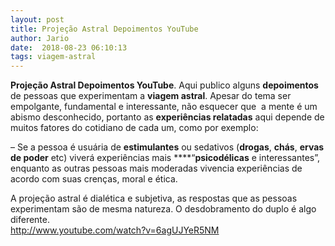 ```yaml
---
layout: post
title: Projeção Astral Depoimentos YouTube
author: Jario
date:  2018-08-23 06:10:13
tags: viagem-astral
---
```

**Projeção Astral Depoimentos YouTube**. Aqui publico alguns **depoimentos** de pessoas que experimentam a **viagem astral**. Apesar do tema ser empolgante, fundamental e interessante, não esquecer que  a mente é um abismo desconhecido, portanto as **experiências relatadas** aqui depende de muitos fatores do cotidiano de cada um, como por exemplo:

&#8211; Se a pessoa é usuária de **estimulantes** ou sedativos (**drogas**, **chás**, **ervas de poder** etc) viverá experiências mais ****&#8220;**psicodélicas** e interessantes&#8221;, enquanto as outras pessoas mais moderadas vivencia experiências de acordo com suas crenças, moral e ética.

A projeção astral é dialética e subjetiva, as respostas que as pessoas experimentam são de mesma natureza. O desdobramento do duplo é algo diferente.   
http://www.youtube.com/watch?v=6agUJYeR5NM